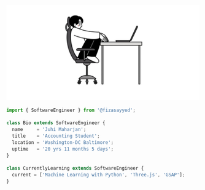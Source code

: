 <p align="center">
  <img src="https://github.com/fizasayyed/fizasayyed/blob/main/slouch-potato.png" />
</p>

```js
import { SoftwareEngineer } from '@fizasayyed';

class Bio extends SoftwareEngineer {
  name     = 'Juhi Maharjan';
  title    = 'Accounting Student';
  location = 'Washington-DC Baltimore';
  uptime   = '20 yrs 11 months 5 days';
}

class CurrentlyLearning extends SoftwareEngineer {
  current = ['Machine Learning with Python', 'Three.js', 'GSAP'];
}
